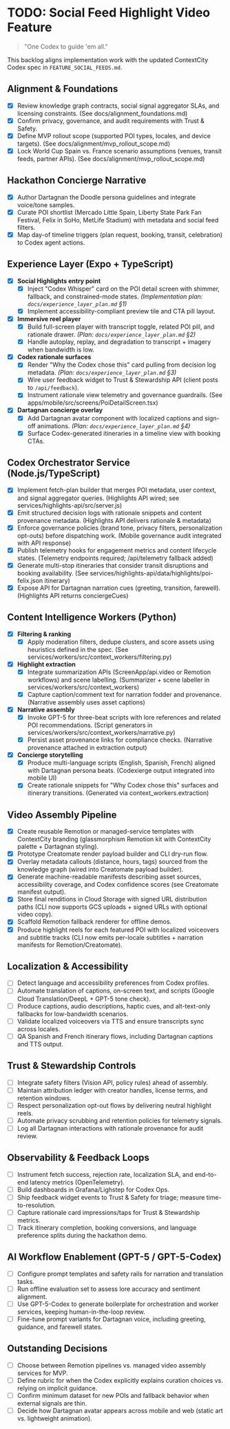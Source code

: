 # TODO: Social Feed Highlight Video Feature
> "One Codex to guide 'em all."

This backlog aligns implementation work with the updated ContextCity Codex spec in `FEATURE_SOCIAL_FEEDS.md`.

## Alignment & Foundations

- [x] Review knowledge graph contracts, social signal aggregator SLAs, and licensing constraints. (See docs/alignment_foundations.md)
- [x] Confirm privacy, governance, and audit requirements with Trust & Safety.
- [x] Define MVP rollout scope (supported POI types, locales, and device targets). (See docs/alignment/mvp_rollout_scope.md)
- [x] Lock World Cup Spain vs. France scenario assumptions (venues, transit feeds, partner APIs). (See docs/alignment/mvp_rollout_scope.md)

## Hackathon Concierge Narrative

- [x] Author Dartagnan the Doodle persona guidelines and integrate voice/tone samples.
- [x] Curate POI shortlist (Mercado Little Spain, Liberty State Park Fan Festival, Felix in SoHo, MetLife Stadium) with metadata and social feed filters.
- [x] Map day-of timeline triggers (plan request, booking, transit, celebration) to Codex agent actions.

## Experience Layer (Expo + TypeScript)

- [x] **Social Highlights entry point**
    - [x] Inject "Codex Whisper" card on the POI detail screen with shimmer, fallback, and constrained-mode states. *(Implementation plan: `docs/experience_layer_plan.md` §1)*
    - [x] Implement accessibility-compliant preview tile and CTA pill layout.
- [x] **Immersive reel player**
    - [x] Build full-screen player with transcript toggle, related POI pill, and rationale drawer. *(Plan: `docs/experience_layer_plan.md` §2)*
    - [x] Handle autoplay, replay, and degradation to transcript + imagery when bandwidth is low.
- [x] **Codex rationale surfaces**
    - [x] Render "Why the Codex chose this" card pulling from decision log metadata. *(Plan: `docs/experience_layer_plan.md` §3)*
    - [x] Wire user feedback widget to Trust & Stewardship API (client posts to `/api/feedback`).
    - [x] Instrument rationale view telemetry and governance guardrails. (See apps/mobile/src/screens/PoiDetailScreen.tsx)
- [x] **Dartagnan concierge overlay**
    - [x] Add Dartagnan avatar component with localized captions and sign-off animations. *(Plan: `docs/experience_layer_plan.md` §4)*
    - [x] Surface Codex-generated itineraries in a timeline view with booking CTAs.

## Codex Orchestrator Service (Node.js/TypeScript)

- [x] Implement fetch-plan builder that merges POI metadata, user context, and signal aggregator queries. (Highlights API wired; see services/highlights-api/src/server.js)
- [x] Emit structured decision logs with rationale snippets and content provenance metadata. (Highlights API delivers rationale & metadata)
- [x] Enforce governance policies (brand tone, privacy filters, personalization opt-outs) before dispatching work. (Mobile governance audit integrated with API response)
- [x] Publish telemetry hooks for engagement metrics and content lifecycle states. (Telemetry endpoints required; /api/telemetry fallback added)
- [x] Generate multi-stop itineraries that consider transit disruptions and booking availability. (See services/highlights-api/data/highlights/poi-felix.json itinerary)
- [x] Expose API for Dartagnan narration cues (greeting, transition, farewell). (Highlights API returns conciergeCues)

## Content Intelligence Workers (Python)

- [x] **Filtering & ranking**
    - [x] Apply moderation filters, dedupe clusters, and score assets using heuristics defined in the spec. (See services/workers/src/context_workers/filtering.py)
- [x] **Highlight extraction**
    - [x] Integrate summarization APIs (ScreenApp/api.video or Remotion workflows) and scene labelling. (Summarizer + scene labeller in services/workers/src/context_workers)
    - [x] Capture caption/comment text for narration fodder and provenance. (Narrative assembly uses asset captions)
- [x] **Narrative assembly**
    - [x] Invoke GPT-5 for three-beat scripts with lore references and related POI recommendations. (Script generators in services/workers/src/context_workers/narrative.py)
    - [x] Persist asset provenance links for compliance checks. (Narrative provenance attached in extraction output)
- [x] **Concierge storytelling**
    - [x] Produce multi-language scripts (English, Spanish, French) aligned with Dartagnan persona beats. (Codexierge output integrated into mobile UI)
    - [x] Create rationale snippets for "Why Codex chose this" surfaces and itinerary transitions. (Generated via context_workers.extraction)

## Video Assembly Pipeline

- [x] Create reusable Remotion or managed-service templates with ContextCity branding (glassmorphism Remotion kit with ContextCity palette + Dartagnan styling).
- [x] Prototype Creatomate render payload builder and CLI dry-run flow.
- [x] Overlay metadata callouts (distance, hours, tags) sourced from the knowledge graph (wired into Creatomate payload builder).
- [x] Generate machine-readable manifests describing asset sources, accessibility coverage, and Codex confidence scores (see Creatomate manifest output).
- [x] Store final renditions in Cloud Storage with signed URL distribution paths (CLI now supports GCS uploads + signed URLs with optional video copy).
- [x] Scaffold Remotion fallback renderer for offline demos.
- [x] Produce highlight reels for each featured POI with localized voiceovers and subtitle tracks (CLI now emits per-locale subtitles + narration manifests for Remotion/Creatomate).

## Localization & Accessibility

- [ ] Detect language and accessibility preferences from Codex profiles.
- [ ] Automate translation of captions, on-screen text, and scripts (Google Cloud Translation/DeepL + GPT-5 tone check).
- [ ] Produce captions, audio descriptions, haptic cues, and alt-text-only fallbacks for low-bandwidth scenarios.
- [ ] Validate localized voiceovers via TTS and ensure transcripts sync across locales.
- [ ] QA Spanish and French itinerary flows, including Dartagnan captions and TTS output.

## Trust & Stewardship Controls

- [ ] Integrate safety filters (Vision API, policy rules) ahead of assembly.
- [ ] Maintain attribution ledger with creator handles, license terms, and retention windows.
- [ ] Respect personalization opt-out flows by delivering neutral highlight reels.
- [ ] Automate privacy scrubbing and retention policies for telemetry signals.
- [ ] Log all Dartagnan interactions with rationale provenance for audit review.

## Observability & Feedback Loops

- [ ] Instrument fetch success, rejection rate, localization SLA, and end-to-end latency metrics (OpenTelemetry).
- [ ] Build dashboards in Grafana/Lighstep for Codex Ops.
- [ ] Ship feedback widget events to Trust & Safety for triage; measure time-to-resolution.
- [ ] Capture rationale card impressions/taps for Trust & Stewardship metrics.
- [ ] Track itinerary completion, booking conversions, and language preference splits during the hackathon demo.

## AI Workflow Enablement (GPT-5 / GPT-5-Codex)

- [ ] Configure prompt templates and safety rails for narration and translation tasks.
- [ ] Run offline evaluation set to assess lore accuracy and sentiment alignment.
- [ ] Use GPT-5-Codex to generate boilerplate for orchestration and worker services, keeping human-in-the-loop review.
- [ ] Fine-tune prompt variants for Dartagnan voice, including greeting, guidance, and farewell states.

## Outstanding Decisions

- [ ] Choose between Remotion pipelines vs. managed video assembly services for MVP.
- [ ] Define rubric for when the Codex explicitly explains curation choices vs. relying on implicit guidance.
- [ ] Confirm minimum dataset for new POIs and fallback behavior when external signals are thin.
- [ ] Decide how Dartagnan avatar appears across mobile and web (static art vs. lightweight animation).
